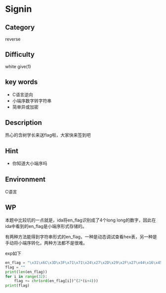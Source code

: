 # Signin

## Category

reverse

## Difficulty

white give(1)

## key words

- C语言逆向
- 小端序数字转字符串
- 简单异或加密

## Description

热心的含树学长来送flag啦，大家快来签到吧

## Hint

- 你知道大小端序吗

## Environment

C语言

## WP

本题中比较坑的一点就是，ida将en_flag识别成了4个long long的数字，因此在ida中看到的en_flag是小端序形式存储的。

有两种方法能得到字符串形式的en_flag，一种是动态调试查看hex表，另一种是手动将小端序转化，两种方法都不是很难。

exp如下

```python
en_flag = "\x31\x6C\x3D\x3F\x71\x71\x24\x27\x2D\x29\x2F\x27\x44\x16\x45\x47\x1E\x1A\x15\x4B\x55\x04\x02\x02\x59\x0A\x0D\x58\x23\x24\x74\x72"
flag = ""
print(len(en_flag))
for i in range(32):
    flag += chr(ord(en_flag[i])^(2*(i+4)))
print(flag)	
```

